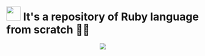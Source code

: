 # <img src="https://cdn.worldvectorlogo.com/logos/ruby.svg" height="37"> It's a repository of Ruby language from scratch 💎🔢

<div align="center"><img src="https://lh3.googleusercontent.com/proxy/4akVw8x0tKkvz09HI8yb6wQkNsIu55iM-X76ciKSwOeuL7HGLAUYw8KADVdPIqO2f4lF8HRQvJ5hGjZsLVgx_SN0RZOeyEM"></div>

